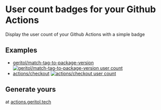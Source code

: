 # User count badges for your Github Actions

Display the user count of your Github Actions with a simple badge

## Examples

- [geritol/match-tag-to-package-version](https://github.com/geritol/match-tag-to-package-version) [![geritol/match-tag-to-package-version user count](https://img.shields.io/endpoint?url=https%3A%2F%2Factions.geritol.tech%2Fapi%2Fgeritol%2Fmatch-tag-to-package-version%3Fformat%3Dshields.io&cacheSeconds=3600)](https://actions.geritol.tech/geritol/match-tag-to-package-version)
- [actions/checkout](https://github.com/actions/checkout) [![actions/checkout user count](https://img.shields.io/endpoint?url=https%3A%2F%2Factions.geritol.tech%2Fapi%2Factions%2Fcheckout%3Fformat%3Dshields.io&cacheSeconds=3600)](https://actions.geritol.tech/actions/checkout)

## Generate yours

at [actions.geritol.tech](https://actions.geritol.tech/)
